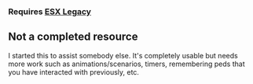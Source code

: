 ### Requires [ESX Legacy](https://github.com/esx-framework/es_extended/tree/legacy)
## Not a completed resource
I started this to assist somebody else. It's completely usable but needs more work such as animations/scenarios, timers, remembering peds that you have interacted with previously, etc.
